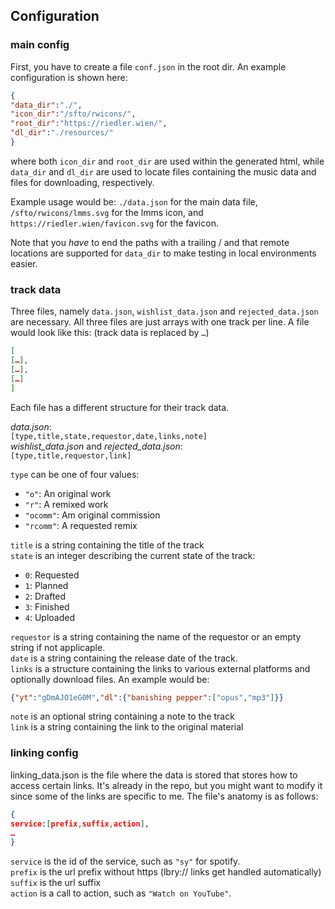 ## Configuration

### main config

First, you have to create a file `conf.json` in the root dir. An example configuration is shown here:
```json
{
"data_dir":"./",
"icon_dir":"/sfto/rwicons/",
"root_dir":"https://riedler.wien/",
"dl_dir":"./resources/"
}
```
where both `icon_dir` and `root_dir` are used within the generated html, while `data_dir` and `dl_dir` are used to locate files containing the music data and files for downloading, respectively.

Example usage would be: `./data.json` for the main data file, `/sfto/rwicons/lmms.svg` for the lmms icon, and `https://riedler.wien/favicon.svg` for the favicon.  

Note that you *have* to end the paths with a trailing / and that remote locations are supported for `data_dir` to make testing in local environments easier.

### track data

Three files, namely `data.json`, `wishlist_data.json` and `rejected_data.json` are necessary. All three files are just arrays with one track per line. A file would look like this: (track data is replaced by `…`)

```json
[
[…],
[…],
[…]
]
```
Each file has a different structure for their track data.

*data.json*:  
`[type,title,state,requestor,date,links,note]`  
*wishlist_data.json* and *rejected_data.json*:  
`[type,title,requestor,link]`

`type` can be one of four values:

- `"o"`: An original work
- `"r"`: A remixed work
- `"ocomm"`: Am original commission
- `"rcomm"`: A requested remix

`title` is a string containing the title of the track  
`state` is an integer describing the current state of the track:

- `0`: Requested
- `1`: Planned
- `2`: Drafted
- `3`: Finished
- `4`: Uploaded  

`requestor` is a string containing the name of the requestor or an empty string if not applicaple.  
`date` is a string containing the release date of the track.  
`links` is a structure containing the links to various external platforms and optionally download files. An example would be:

```json
{"yt":"gDmAJO1eG0M","dl":{"banishing pepper":["opus","mp3"]}}
```
`note` is an optional string containing a note to the track  
`link` is a string containing the link to the original material

### linking config

linking_data.json is the file where the data is stored that stores how to access certain links. It's already in the repo, but you might want to modify it since some of the links are specific to me. The file's anatomy is as follows:
```json
{
service:[prefix,suffix,action],
…
}
``` 
`service` is the id of the service, such as `"sy"` for spotify.  
`prefix` is the url prefix without https (lbry:// links get handled automatically)
`suffix` is the url suffix  
`action` is a call to action, such as `"Watch on YouTube"`.